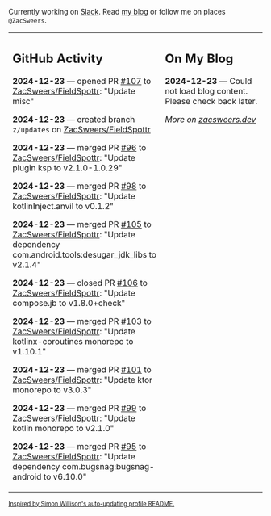 Currently working on [Slack](https://slack.com/). Read [my blog](https://zacsweers.dev/) or follow me on places `@ZacSweers`.

<table><tr><td valign="top" width="60%">

## GitHub Activity
<!-- githubActivity starts -->
**2024-12-23** — opened PR [#107](https://github.com/ZacSweers/FieldSpottr/pull/107) to [ZacSweers/FieldSpottr](https://github.com/ZacSweers/FieldSpottr): "Update misc"

**2024-12-23** — created branch `z/updates` on [ZacSweers/FieldSpottr](https://github.com/ZacSweers/FieldSpottr)

**2024-12-23** — merged PR [#96](https://github.com/ZacSweers/FieldSpottr/pull/96) to [ZacSweers/FieldSpottr](https://github.com/ZacSweers/FieldSpottr): "Update plugin ksp to v2.1.0-1.0.29"

**2024-12-23** — merged PR [#98](https://github.com/ZacSweers/FieldSpottr/pull/98) to [ZacSweers/FieldSpottr](https://github.com/ZacSweers/FieldSpottr): "Update kotlinInject.anvil to v0.1.2"

**2024-12-23** — merged PR [#105](https://github.com/ZacSweers/FieldSpottr/pull/105) to [ZacSweers/FieldSpottr](https://github.com/ZacSweers/FieldSpottr): "Update dependency com.android.tools:desugar_jdk_libs to v2.1.4"

**2024-12-23** — closed PR [#106](https://github.com/ZacSweers/FieldSpottr/pull/106) to [ZacSweers/FieldSpottr](https://github.com/ZacSweers/FieldSpottr): "Update compose.jb to v1.8.0+check"

**2024-12-23** — merged PR [#103](https://github.com/ZacSweers/FieldSpottr/pull/103) to [ZacSweers/FieldSpottr](https://github.com/ZacSweers/FieldSpottr): "Update kotlinx-coroutines monorepo to v1.10.1"

**2024-12-23** — merged PR [#101](https://github.com/ZacSweers/FieldSpottr/pull/101) to [ZacSweers/FieldSpottr](https://github.com/ZacSweers/FieldSpottr): "Update ktor monorepo to v3.0.3"

**2024-12-23** — merged PR [#99](https://github.com/ZacSweers/FieldSpottr/pull/99) to [ZacSweers/FieldSpottr](https://github.com/ZacSweers/FieldSpottr): "Update kotlin monorepo to v2.1.0"

**2024-12-23** — merged PR [#95](https://github.com/ZacSweers/FieldSpottr/pull/95) to [ZacSweers/FieldSpottr](https://github.com/ZacSweers/FieldSpottr): "Update dependency com.bugsnag:bugsnag-android to v6.10.0"
<!-- githubActivity ends -->
</td><td valign="top" width="40%">

## On My Blog
<!-- blog starts -->
**2024-12-23** — Could not load blog content. Please check back later.
<!-- blog ends -->
_More on [zacsweers.dev](https://zacsweers.dev/)_
</td></tr></table>

<sub><a href="https://simonwillison.net/2020/Jul/10/self-updating-profile-readme/">Inspired by Simon Willison's auto-updating profile README.</a></sub>